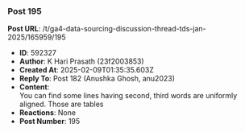 ### Post 195
**Post URL**: /t/ga4-data-sourcing-discussion-thread-tds-jan-2025/165959/195
- **ID**: 592327
- **Author**: K Hari Prasath (23f2003853)
- **Created At**: 2025-02-09T01:35:35.603Z
- **Reply To**: Post 182 (Anushka Ghosh, anu2023)
- **Content**:  
  You can find some lines having second, third words are uniformly aligned. Those are tables
- **Reactions**: None
- **Post Number**: 195

